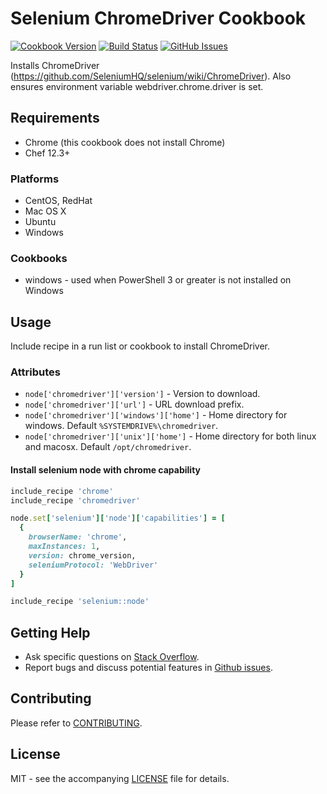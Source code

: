 # Selenium ChromeDriver Cookbook

[![Cookbook Version](http://img.shields.io/cookbook/v/chromedriver.svg?style=flat-square)][supermarket]
[![Build Status](http://img.shields.io/travis/dhoer/chef-chromedriver.svg?style=flat-square)][travis]
[![GitHub Issues](http://img.shields.io/github/issues/dhoer/chef-chromedriver.svg?style=flat-square)][github]

[supermarket]: https://supermarket.chef.io/cookbooks/chromedriver
[travis]: https://travis-ci.org/dhoer/chef-chromedriver
[github]: https://github.com/dhoer/chef-chromedriver/issues

Installs ChromeDriver (https://github.com/SeleniumHQ/selenium/wiki/ChromeDriver). Also ensures environment variable
webdriver.chrome.driver is set.

## Requirements

- Chrome (this cookbook does not install Chrome)
- Chef 12.3+

### Platforms

- CentOS, RedHat
- Mac OS X
- Ubuntu
- Windows

### Cookbooks

- windows - used when PowerShell 3 or greater is not installed on Windows 

## Usage

Include recipe in a run list or cookbook to install ChromeDriver.

### Attributes

- `node['chromedriver']['version']` - Version to download.
- `node['chromedriver']['url']` -  URL download prefix.
- `node['chromedriver']['windows']['home']` - Home directory for windows. Default `%SYSTEMDRIVE%\chromedriver`.
- `node['chromedriver']['unix']['home']` - Home directory for both linux and macosx. Default `/opt/chromedriver`.

#### Install selenium node with chrome capability

```ruby
include_recipe 'chrome'
include_recipe 'chromedriver'

node.set['selenium']['node']['capabilities'] = [
  {
    browserName: 'chrome',
    maxInstances: 1,
    version: chrome_version,
    seleniumProtocol: 'WebDriver'
  }
]

include_recipe 'selenium::node'
```

## Getting Help

- Ask specific questions on [Stack Overflow](http://stackoverflow.com/questions/tagged/chromedriver).
- Report bugs and discuss potential features in [Github issues](https://github.com/dhoer/chef-chromedriver/issues).

## Contributing

Please refer to [CONTRIBUTING](https://github.com/dhoer/chef-chromedriver/graphs/contributors).

## License

MIT - see the accompanying [LICENSE](https://github.com/dhoer/chef-chromedriver/blob/master/LICENSE.md) file for 
details.
